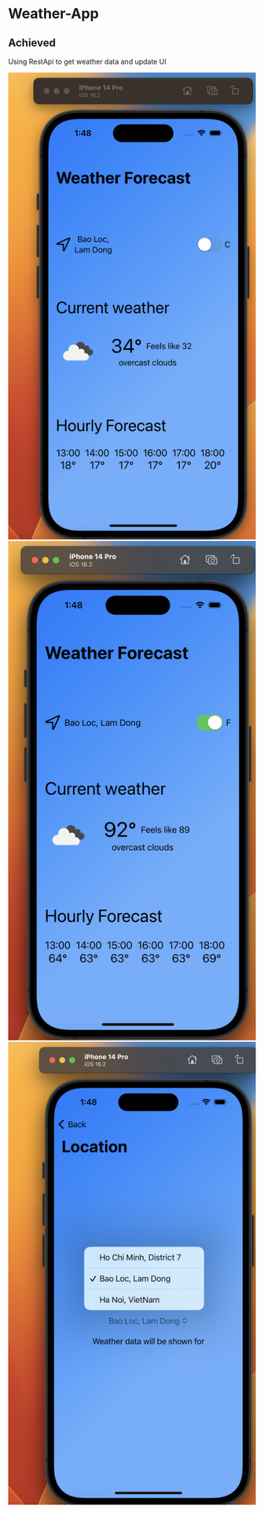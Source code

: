 # Weather-App

## Achieved

Using RestApi to get weather data and update UI


![alt text](https://github.com/k2tam/Weather-App/blob/main/images-demo/1.png?raw=true)
![alt text](https://github.com/k2tam/Weather-App/blob/main/images-demo/2.png?raw=true)
![alt text](https://github.com/k2tam/Weather-App/blob/main/images-demo/3.png?raw=true)

